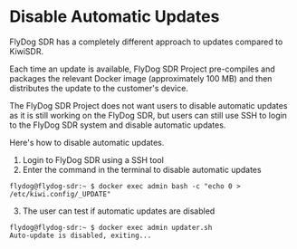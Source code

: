 # Disable Automatic Updates

FlyDog SDR has a completely different approach to updates compared to KiwiSDR.

Each time an update is available, FlyDog SDR Project pre-compiles and packages the relevant Docker image (approximately 100 MB) and then distributes the update to the customer's device.

The FlyDog SDR Project does not want users to disable automatic updates as it is still working on the FlyDog SDR, but users can still use SSH to login to the FlyDog SDR system and disable automatic updates.

Here's how to disable automatic updates.

 1. Login to FlyDog SDR using a SSH tool
 2. Enter the command in the terminal to disable automatic updates
```
flydog@flydog-sdr:~ $ docker exec admin bash -c "echo 0 > /etc/kiwi.config/_UPDATE"
````
 3. The user can test if automatic updates are disabled
```
flydog@flydog-sdr:~ $ docker exec admin updater.sh
Auto-update is disabled, exiting...
```
